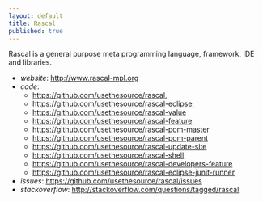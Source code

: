 ```yaml
---
layout: default
title: Rascal
published: true
---
```


Rascal is a general purpose meta programming language, framework, IDE and libraries. 

* *website*: <http://www.rascal-mpl.org>
* *code*: 
   * <https://github.com/usethesource/rascal>, 
   * <https://github.com/usethesource/rascal-eclipse>, 
   * <https://github.com/usethesource/rascal-value>
   * <https://github.com/usethesource/rascal-feature>
   * <https://github.com/usethesource/rascal-pom-master>
   * <https://github.com/usethesource/rascal-pom-parent>
   * <https://github.com/usethesource/rascal-update-site>
   * <https://github.com/usethesource/rascal-shell>
   * <https://github.com/usethesource/rascal-developers-feature>
   * <https://github.com/usethesource/rascal-eclipse-junit-runner>
* *issues*: <https://github.com/usethesource/rascal/issues>
* *stackoverflow*: <http://stackoverflow.com/questions/tagged/rascal>

